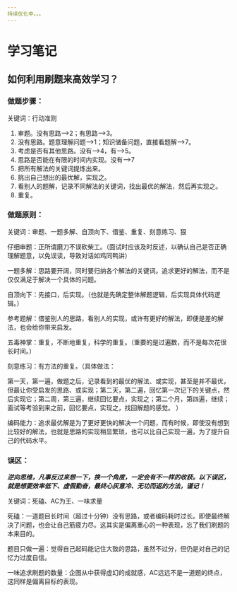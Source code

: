 ```yaml
---
持续优化中。。。
---
```


# 学习笔记

## 如何利用刷题来高效学习？

### 做题步骤：

关键词：行动准则

1. 审题。没有思路-->2；有思路-->3。
2. 没有思路。题意理解问题-->1；知识储备问题，直接看题解-->7。
3. 考虑是否有其他思路。没有-->4，有-->5。
4. 思路是否能在有限的时间内实现。没有-->7
5. 把所有解法的关键词提炼出来。
6. 挑出自己想出的最优解，实现之。
7. 看别人的题解，记录不同解法的关键词，找出最优的解法，然后再实现之。
8. 重复。

### 做题原则：

关键词：审题、一题多解、自顶向下、借鉴、重复、刻意练习、狠

仔细审题：正所谓磨刀不误砍柴工。（面试时应该及时反述，以确认自己是否正确理解题意，以免误读，导致对话如鸡同鸭讲）

一题多解：思路要开阔，同时要归纳各个解法的关键词。追求更好的解法，而不是仅仅满足于解决一个具体的问题。

自顶向下：先接口，后实现。（也就是先确定整体解题逻辑，后实现具体代码逻辑。）

参考题解：借鉴别人的思路，看别人的实现，或许有更好的解法，即便是差的解法，也会给你带来启发。

五毒神掌：重复，不断地重复，科学的重复。（重要的是过遍数，而不是每次花很长时间。）

刻意练习：有方法的重复。（具体做法：

第一天，第一遍，做题之后，记录看到的最优的解法、或实现，甚至是并不最优，但最让你受启发的思路、或实现；第二天，第二遍，回忆第一次记下的关键点，然后实现它；第二周，第三遍，继续回忆要点，实现之；第二个月，第四遍，继续；面试等考验到来之前，回忆要点，实现之，找回解题的感觉。 ）

编码能力：追求最优解是为了更好更快的解决一个问题，而有时候，即使没有想到比较好的解法，也就是思路的实现稍显繁琐，也可以比自己实现一遍，为了提升自己的代码水平。

### 误区：

***逆向思维，凡事反过来想一下，换一个角度，一定会有不一样的收获。以下误区，就是想要效率低下、虚假勤奋，最终心灰意冷、无功而返的方法，谨记！***

关键词：死磕、AC为王、一味求量

死磕：一道题目长时间（超过十分钟）没有思路，或者编码耗时过长。即使最终解决了问题，也会让自己筋疲力尽。这其实是偏离重心的一种表现，忘了我们刷题的本来目的。

题目只做一遍：觉得自己起码能记住大致的思路，虽然不过分，但仍是对自己的记忆力过度自信。

一味追求刷题的数量：企图从中获得虚幻的成就感，AC远远不是一道题的终点，这同样是偏离目标的表现。